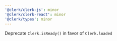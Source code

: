 ```yaml
---
'@clerk/clerk-js': minor
'@clerk/clerk-react': minor
'@clerk/types': minor
---
```


Deprecate `Clerk.isReady()` in favor of `Clerk.loaded`

